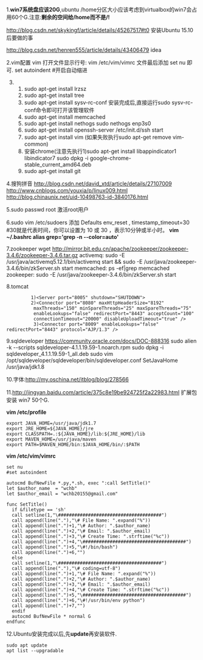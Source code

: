 1.**win7系统盘应该20G**,ubuntu /home分区大小应该考虑到virtualbox的win7会占用60个G.注意:**剩余的空间给/home而不是/!**

http://blog.csdn.net/skykingf/article/details/45267517#t0   安装Ubuntu 15.10后要做的事

http://blog.csdn.net/henren555/article/details/43406479  idea

2.vim配置
  vim 打开文件显示行号: vim  /etc/vim/vimrc 文件最后添加 set  nu 即可.
  set autoindent  #开启自动缩进

3.
   1. sudo apt-get install lrzsz
   2. sudo apt-get install tree
   3. sudo apt-get install sysv-rc-conf 安装完成后,直接运行sudo sysv-rc-conf命令即可打开该管理软件
   4. sudo apt-get install memcached
   5. sudo apt-get install nethogs  sudo nethogs enp3s0
   6. sudo apt-get install openssh-server  /etc/init.d/ssh start
   7. sudo apt-get install vim  (如果失败执行sudo apt-get remove vim-common)
   8. 安装chrome(注意先执行1)sudo apt-get install libappindicator1 libindicator7  sudo dpkg -i google-chrome-stable_current_amd64.deb
   9. sudo apt-get install git

4.搜狗拼音  http://blog.csdn.net/david_xtd/article/details/27107009  http://www.cnblogs.com/youxia/p/linux009.html
   http://blog.chinaunix.net/uid-10498763-id-3840176.html

5.sudo passwd root  激活root用户

6.sudo vim /etc/sudoers
   添加    Defaults env_reset , timestamp_timeout=30   #30就是代表时间，你可以设置为 10 或 30 ，表示10分钟或半小时。
    **vim ~/.bashrc    alias grep='grep -n  --color=auto'**

7.zookeeper       wget http://mirror.bit.edu.cn/apache/zookeeper/zookeeper-3.4.6/zookeeper-3.4.6.tar.gz
    activemq:         sudo  -E  /usr/java/activemq5.12.1/bin/activemq start  && sudo -E   /usr/java/zookeeper-3.4.6/bin/zkServer.sh start
    memcached:    ps -ef|grep memcached
    zookeeper:       sudo -E   /usr/java/zookeeper-3.4.6/bin/zkServer.sh start

8.tomcat
```
         1)<Server port="8005" shutdown="SHUTDOWN">
         2)<Connector port="8080" maxHttpHeaderSize="8192"
          maxThreads="150" minSpareThreads="25" maxSpareThreads="75"
          enableLookups="false" redirectPort="8443" acceptCount="100"
          connectionTimeout="20000" disableUploadTimeout="true" />
          3)<Connector port="8009" enableLookups="false" redirectPort="8443" protocol="AJP/1.3" />
```
9.sqldeveloper
    https://community.oracle.com/docs/DOC-888316
    sudo alien -k --scripts sqldeveloper-4.1.1.19.59-1.noarch.rpm
    sudo dpkg -i sqldeveloper_4.1.1.19.59-1_all.deb
    sudo vim /opt/sqldeveloper/sqldeveloper/bin/sqldeveloper.conf
    SetJavaHome /usr/java/jdk1.8

10.字体:http://my.oschina.net/itblog/blog/278566

11.http://jingyan.baidu.com/article/375c8e19be924725f2a22983.html  扩展包安装 win7  50个G.

**vim /etc/profile**
```
export JAVA_HOME=/usr/java/jdk1.7
export JRE_HOME=${JAVA_HOME}/jre
export CLASSPATH=.:${JAVA_HOME}/lib:${JRE_HOME}/lib
export MAVEN_HOME=/usr/java/maven
export PATH=$MAVEN_HOME/bin:$JAVA_HOME/bin/:$PATH
```
**vim /etc/vim/vimrc**
```shell
set nu
#set autoindent

autocmd BufNewFile *.py,*.sh, exec ":call SetTitle()"
let $author_name  = "wchb"
let $author_email = "wchb20155@gmail.com"

func SetTitle()
  if &filetype == 'sh'
  call setline(1,"\######################################")
  call append(line("."),"\# File Name: ".expand("%"))
  call append(line(".")+1,"\# Author: ".$author_name)
  call append(line(".")+2,"\# Email: ".$author_email)
  call append(line(".")+3,"\# Create Time: ".strftime("%c"))
  call append(line(".")+4,"\######################################")
  call append(line(".")+5,"\#!/bin/bash")
  call append(line(".")+6,"")
  else
  call setline(1,"\######################################")
  call append(line("."),"\# coding=utf-8")
  call append(line(".")+1,"\# File Name: ".expand("%"))
  call append(line(".")+2,"\# Author: ".$author_name)
  call append(line(".")+3,"\# Email: ".$author_email)
  call append(line(".")+4,"\# Create Time: ".strftime("%c"))
  call append(line(".")+5,"\######################################")
  call append(line(".")+6,"\#!/usr/bin/env python")
  call append(line(".")+7,"")
  endif
  autocmd BufNewFile * normal G
endfunc
```
12.Ubuntu安装完成以后,先**update**再安装软件.
```shell
sudo apt update
apt list --upgradable
```